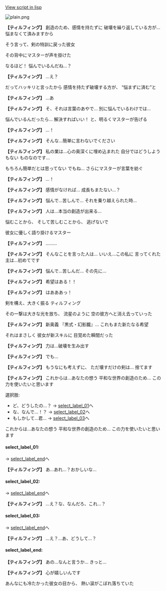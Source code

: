 [View script in lisp](../scripts/10147203.txt)

![plain.png](../images/backgrounds/plain.png)

**【ティルフィング】**
創造のため、感情を持たずに
破壊を繰り返している方が…
悩まなくて済みますから

そう言って、剣の特訓に戻った彼女

その背中にマスターが声を掛けた

なるほど！
悩んでいるんだね…？

**【ティルフィング】**
…え？

だってハッキリと言ったから
感情を持たず破壊する方が、
“悩まずに済む”と

**【ティルフィング】**
…あ

**【ティルフィング】**
そ、それは言葉のあやで…
別に悩んでいるわけでは…

悩んでいるんだったら…
解決すればいい！
と、明るくマスターが告げる

**【ティルフィング】**
…！

**【ティルフィング】**
そんな…簡単に言わないでください

**【ティルフィング】**
私の業は…心の奥深くに埋め込まれた
自分ではどうしようもない
ものなのです…

もちろん簡単だとは思ってない
でもね…
さらにマスターが言葉を紡ぐ

**【ティルフィング】**
…！

**【ティルフィング】**
感情がなければ…
成長もまたない…？

**【ティルフィング】**
悩んで…苦しんで…
それを乗り越えられた時…

**【ティルフィング】**
人は…本当の創造が出来る…

悩むことから、
そして苦しむことから、
逃げないで

彼女に優しく語り掛けるマスター

**【ティルフィング】**
………

**【ティルフィング】**
そんなことを言った人は…
いいえ…この私に
言ってくれた主は…初めてです

**【ティルフィング】**
悩んで…苦しんだ…
その先に…

**【ティルフィング】**
希望はある！！

**【ティルフィング】**
はあああっ！

剣を構え、大きく振る
ティルフィング

その一撃は大きな光を放ち、
流星のように
空の彼方へと消え去っていった

**【ティルフィング】**
新奥義
『黒式・幻影朧』…
これもまた新たなる希望

それはまさしく
彼女が新スキルに
目覚めた瞬間だった

**【ティルフィング】**
力は…破壊を生み出す

**【ティルフィング】**
でも…

**【ティルフィング】**
もうなにも考えずに、
ただ壊すだけの剣は…
捨てます

**【ティルフィング】**
これからは…あなたの想う
平和な世界の創造のため…
この力を使いたいと思います

選択肢:
- ど、どうしたの…？ → [select_label_01](#select_label_01)へ
- な、なんで…！？ → [select_label_02](#select_label_02)へ
- もしかして…君… → [select_label_03](#select_label_03)へ

これからは…あなたの想う
平和な世界の創造のため…
この力を使いたいと思います

#### select_label_01:
 → [select_label_end](#select_label_end)へ

**【ティルフィング】**
あ…あれ…？おかしいな…

#### select_label_02:
 → [select_label_end](#select_label_end)へ

**【ティルフィング】**
…え？な、なんだろ、これ…？

#### select_label_03:
 → [select_label_end](#select_label_end)へ

**【ティルフィング】**
…え？…あ、どうして…？

#### select_label_end:

**【ティルフィング】**
あの…なんと言うか…
きっと…

**【ティルフィング】**
心が嬉しいんです

あんなにも冷たかった彼女の目から、
熱い涙がこぼれ落ちていた
